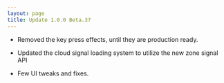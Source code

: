 ```yaml
---
layout: page
title: Update 1.0.0 Beta.37
---
```


* Removed the key press effects, until they are production ready.

* Updated the cloud signal loading system to utilize the new zone signal API

* Few UI tweaks and fixes.

